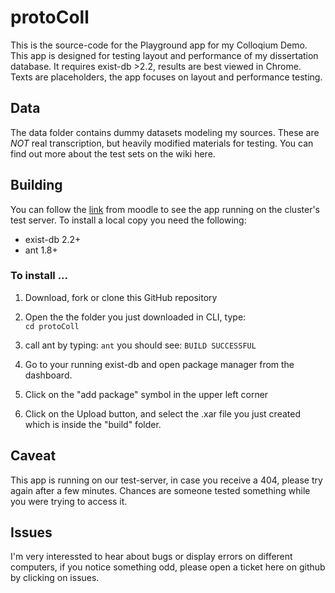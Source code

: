 # protoColl
This is the source-code for the Playground app for my Colloqium Demo. 
This app is designed for testing layout and performance of my dissertation database. It requires exist-db >2.2, results are best viewed in Chrome. 
Texts are placeholders, the app focuses on layout and performance testing. 

## Data
The data folder contains dummy datasets modeling my sources. These are *NOT* real transcription, but heavily modified materials for testing. You can find out more about the test sets on the wiki here.

## Building
You can follow the [link](http://kjc-ws2.kjc.uni-heidelberg.de:8900/exist/apps/protoColl/index.html) from moodle to see the app running on the cluster's test server. To install a local copy you need the following: 
* exist-db 2.2+
* ant 1.8+


### To install ... 
1. Download, fork or clone this GitHub repository
2. Open the the folder you just downloaded in CLI, type:  
``` cd protoColl ```
3. call ant by typing:
``` ant ```
you should see:
```BUILD SUCCESSFUL```

4. Go to your running exist-db and open package manager from the dashboard. 
  1. Click on the "add package" symbol in the upper left corner
  2. Click on the Upload button, and select the .xar file you just created which is inside the "build" folder.

## Caveat
This app is running on our test-server, in case you receive a 404, please try again after a few minutes. Chances are someone tested something while you were trying to access it.

## Issues
I'm very interessted to hear about bugs or display errors on different computers, if you notice something odd, please open a ticket here on github by clicking on issues. 


